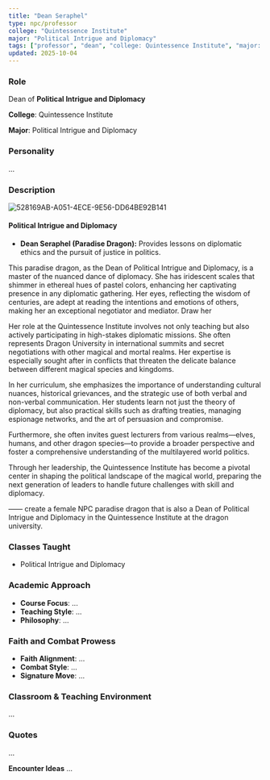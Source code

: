 ```yaml
---
title: "Dean Seraphel"
type: npc/professor
college: "Quintessence Institute"
major: "Political Intrigue and Diplomacy"
tags: ["professor", "dean", "college: Quintessence Institute", "major: Political Intrigue and Diplomacy"]
updated: 2025-10-04
---
```


### Role

Dean of **Political Intrigue and Diplomacy**

**College**: Quintessence Institute

**Major**: Political Intrigue and Diplomacy


### Personality
...

### Description
![528169AB-A051-4ECE-9E56-DD64BE92B141](images/528169AB-A051-4ECE-9E56-DD64BE92B141.webp)

#### Political Intrigue and Diplomacy

- **Dean Seraphel (Paradise Dragon):** Provides lessons on diplomatic ethics and the pursuit of justice in politics.

 This paradise dragon, as the Dean of Political Intrigue and Diplomacy, is a master of the nuanced dance of diplomacy. She has iridescent scales that shimmer in ethereal hues of pastel colors, enhancing her captivating presence in any diplomatic gathering. Her eyes, reflecting the wisdom of centuries, are adept at reading the intentions and emotions of others, making her an exceptional negotiator and mediator. Draw her

Her role at the Quintessence Institute involves not only teaching but also actively participating in high-stakes diplomatic missions. She often represents Dragon University in international summits and secret negotiations with other magical and mortal realms. Her expertise is especially sought after in conflicts that threaten the delicate balance between different magical species and kingdoms.

In her curriculum, she emphasizes the importance of understanding cultural nuances, historical grievances, and the strategic use of both verbal and non-verbal communication. Her students learn not just the theory of diplomacy, but also practical skills such as drafting treaties, managing espionage networks, and the art of persuasion and compromise.

Furthermore, she often invites guest lecturers from various realms—elves, humans, and other dragon species—to provide a broader perspective and foster a comprehensive understanding of the multilayered world politics.

Through her leadership, the Quintessence Institute has become a pivotal center in shaping the political landscape of the magical world, preparing the next generation of leaders to handle future challenges with skill and diplomacy.

——
create a female NPC paradise dragon that is also a Dean of Political Intrigue and Diplomacy in the Quintessence Institute at the dragon university.

### Classes Taught
- Political Intrigue and Diplomacy

### Academic Approach
- **Course Focus**: ...
- **Teaching Style**: ...
- **Philosophy**: ...

### Faith and Combat Prowess
- **Faith Alignment**: ...
- **Combat Style**: ...
- **Signature Move**: ...

### Classroom & Teaching Environment
...

### Quotes
...

**Encounter Ideas**
...
